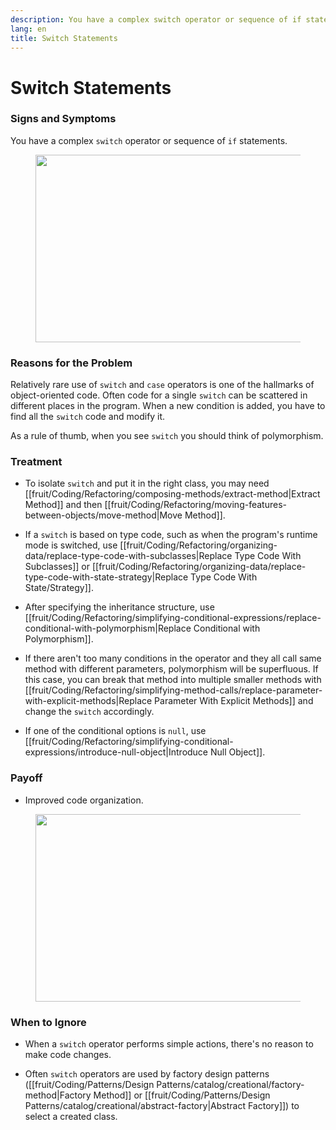 ```yaml
---
description: You have a complex switch operator or sequence of if statements.
lang: en
title: Switch Statements
---
```

# Switch Statements

### Signs and Symptoms

You have a complex `switch` operator or sequence of `if` statements.

<figure class="image">
<img
src="https://refactoring.guru/images/refactoring/content/smells/switch-statements-01.png?id=1c5a538d451c3d2b2e43d0d4f53b994b"
srcset="https://refactoring.guru/images/refactoring/content/smells/switch-statements-01-2x.png?id=da7f9cad4c4bb8bf5d6910aba08680be 2x"
width="500" height="300" />
</figure>

### Reasons for the Problem

Relatively rare use of `switch` and `case` operators is one of the
hallmarks of object-oriented code. Often code for a single `switch` can be scattered in different places in the program. When a new condition is added, you have to find all the `switch` code and modify it.

As a rule of thumb, when you see `switch` you should think of
polymorphism.

### Treatment

- To isolate `switch` and put it in the right class, you may need [[fruit/Coding/Refactoring/composing-methods/extract-method|Extract Method]] and then [[fruit/Coding/Refactoring/moving-features-between-objects/move-method|Move Method]].

- If a `switch` is based on type code, such as when the program's runtime mode is switched, use [[fruit/Coding/Refactoring/organizing-data/replace-type-code-with-subclasses|Replace Type Code With Subclasses]] or [[fruit/Coding/Refactoring/organizing-data/replace-type-code-with-state-strategy|Replace Type Code With State/Strategy]].

-   After specifying the inheritance structure, use [[fruit/Coding/Refactoring/simplifying-conditional-expressions/replace-conditional-with-polymorphism|Replace Conditional with Polymorphism]].

- If there aren't too many conditions in the operator and they all call same method with different parameters, polymorphism will be superfluous. If this case, you can break that method into multiple smaller methods with [[fruit/Coding/Refactoring/simplifying-method-calls/replace-parameter-with-explicit-methods|Replace Parameter With Explicit Methods]] and change the `switch` accordingly.

- If one of the conditional options is `null`, use [[fruit/Coding/Refactoring/simplifying-conditional-expressions/introduce-null-object|Introduce Null Object]].

### Payoff

-   Improved code organization.

<figure class="image">
<img
src="https://refactoring.guru/images/refactoring/content/smells/switch-statements-02.png?id=29ec9ad9c6d760d2b940a68a1d23c4be"
srcset="https://refactoring.guru/images/refactoring/content/smells/switch-statements-02-2x.png?id=b7c9163ebe366c956f1aa64c4b3312e4 2x"
loading="lazy" width="500" height="300" />
</figure>

### When to Ignore

- When a `switch` operator performs simple actions, there's no reason to make code changes.

- Often `switch` operators are used by factory design patterns ([[fruit/Coding/Patterns/Design Patterns/catalog/creational/factory-method|Factory Method]] or [[fruit/Coding/Patterns/Design Patterns/catalog/creational/abstract-factory|Abstract Factory]]) to select a created class.
